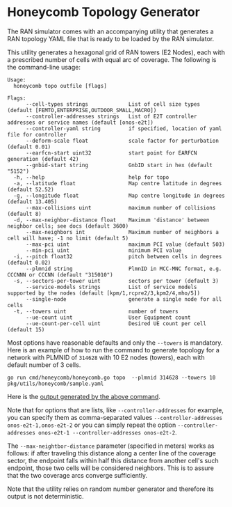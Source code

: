 <!--
SPDX-FileCopyrightText: 2019-present Open Networking Foundation <info@opennetworking.org>

SPDX-License-Identifier: Apache-2.0
-->

# Honeycomb Topology Generator

The RAN simulator comes with an accompanying utility that generates a RAN topology YAML file that is ready to be loaded by the RAN simulator.

This utility generates a hexagonal grid of RAN towers (E2 Nodes), each with a prescribed number of cells with equal arc of coverage. The following is the command-line usage:

```
Usage:
  honeycomb topo outfile [flags]

Flags:
      --cell-types strings             List of cell size types (default [FEMTO,ENTERPRISE,OUTDOOR_SMALL,MACRO])
      --controller-addresses strings   List of E2T controller addresses or service names (default [onos-e2t])
      --controller-yaml string         if specified, location of yaml file for controller
      --deform-scale float             scale factor for perturbation (default 0.01)
      --earfcn-start uint32            start point for EARFCN generation (default 42)
      --gnbid-start string             GnbID start in hex (default "5152")
  -h, --help                           help for topo
  -a, --latitude float                 Map centre latitude in degrees (default 52.52)
  -g, --longitude float                Map centre longitude in degrees (default 13.405)
      --max-collisions uint            maximum number of collisions (default 8)
  -d, --max-neighbor-distance float    Maximum 'distance' between neighbor cells; see docs (default 3600)
      --max-neighbors int              Maximum number of neighbors a cell will have; -1 no limit (default 5)
      --max-pci uint                   maximum PCI value (default 503)
      --min-pci uint                   minimum PCI value
  -i, --pitch float32                  pitch between cells in degrees (default 0.02)
      --plmnid string                  PlmnID in MCC-MNC format, e.g. CCCNNN or CCCNN (default "315010")
  -s, --sectors-per-tower uint         sectors per tower (default 3)
      --service-models strings         List of service models supported by the nodes (default [kpm/1,rcpre2/3,kpm2/4,mho/5])
      --single-node                    generate a single node for all cells
  -t, --towers uint                    number of towers
      --ue-count uint                  User Equipment count
      --ue-count-per-cell uint         Desired UE count per cell (default 15)
```

Most options have reasonable defaults and only the `--towers` is mandatory. Here is an example of how to run the command to generate topology for a network with PLMNID of `314628` with 10 E2 nodes (towers), each with default number of 3 cells.

```
go run cmd/honeycomb/honeycomb.go topo  --plmnid 314628 --towers 10 pkg/utils/honeycomb/sample.yaml
```

Here is the [output generated by the above command](../pkg/utils/honeycomb/sample.yaml).

Note that for options that are lists, like `--controller-addresses` for example, you can specify them as comma-separated values `--controller-addresses onos-e2t-1,onos-e2t-2` or you can simply repeat the option `--controller-addresses onos-e2t-1 --controller-addresses onos-e2t-2`.

The `--max-neightbor-distance` parameter (specified in meters) works as follows:  if after traveling this distance along a center line of the coverage sector, the endpoint falls within half this distance from another cell's such endpoint, those two cells will be considered neighbors. This is to assure that the two coverage arcs converge sufficiently.

Note that the utility relies on random number generator and therefore its output is not deterministic.